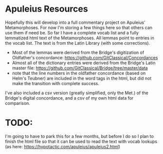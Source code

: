# Apuleius Resources
Hopefully this will develop into a full commentary project on Apuleius' Metamorphoses. For now I'm storing a few things here so that others can use them if need be.
So far I have a complete vocab list and a fully lemmatized html text of the Metamorphoses. All lemmas point to entries in the vocab list. The text is from the Latin Library (with some corrections).
- Most of the lemmas were derived from the Bridge's digitization of Oldfather's concordance: https://github.com/GitClassical/Concordances 
- Almost all of the dictionary entries were derived from the Bridge's Latin master file: https://github.com/GitClassical/Bridge/tree/master/data
- note that the line numbers in the oldfather concordance (based on Helm's Teubner) are included in the word tags in the html, but did not make the transition with complete success.

I've also included a csv version (greatly simplified, only the Met.) of the Bridge's digital concordance, and a csv of my own html data for comparison.
# TODO:
I'm going to have to park this for a few months, but before I do so I plan to finish the html file so that it can be used to read the text with vocab lookups (as here: https://hypotactic.com/apuleius/apuleius2.html)

